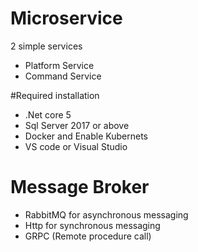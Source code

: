 # Microservice

2 simple services
 * Platform Service
 * Command Service

#Required installation
  * .Net core 5
  * Sql Server 2017 or above
  * Docker and Enable Kubernets
  * VS code or Visual Studio
 
# Message Broker
  * RabbitMQ for asynchronous messaging
  * Http for synchronous messaging
  * GRPC (Remote procedure call)

